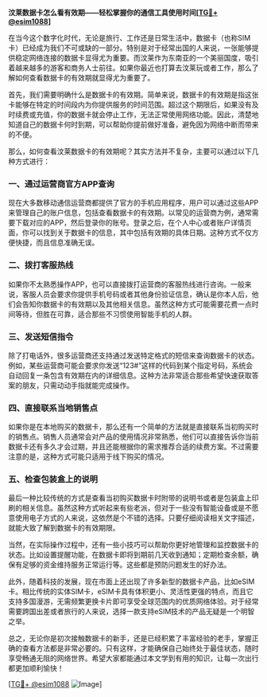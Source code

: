 **汶莱数据卡怎么看有效期——轻松掌握你的通信工具使用时间[[TG💪+ @esim1088](https://t.me/s/esim1088)]**

在当今这个数字化时代，无论是旅行、工作还是日常生活中，数据卡（也称SIM卡）已经成为我们不可或缺的一部分。特别是对于经常出国的人来说，一张能够提供稳定网络连接的数据卡显得尤为重要。而汶莱作为东南亚的一个美丽国度，吸引着越来越多的游客和商务人士前往。如果你最近也打算去汶莱玩或者工作，那么了解如何查看数据卡的有效期就显得尤为重要了。

首先，我们需要明确什么是数据卡的有效期。简单来说，数据卡的有效期是指这张卡能够在特定的时间段内为你提供服务的时间范围。超过这个期限后，如果没有及时续费或充值，你的数据卡就会停止工作，无法正常使用网络功能。因此，清楚地知道自己的数据卡何时到期，可以帮助你提前做好准备，避免因为网络中断而带来的不便。

那么，如何查看汶莱数据卡的有效期呢？其实方法并不复杂，主要可以通过以下几种方式进行：

### 一、通过运营商官方APP查询

现在大多数移动通信运营商都提供了官方的手机应用程序，用户可以通过这些APP来管理自己的账户信息，包括查看数据卡的有效期。以常见的运营商为例，通常需要下载对应的APP，然后登录你的账号。登录之后，在个人中心或者账户详情页面，你可以找到关于数据卡的信息，其中包括有效期的具体日期。这种方式不仅方便快捷，而且信息准确无误。

### 二、拨打客服热线

如果你不太熟悉操作APP，也可以直接拨打运营商的客服热线进行咨询。一般来说，客服人员会要求你提供手机号码或者其他身份验证信息，确认是你本人后，他们会告知你数据卡的有效期以及其他相关信息。虽然这种方式可能需要花费一点时间等待，但胜在可靠，适合那些不习惯使用智能手机的人群。

### 三、发送短信指令

除了打电话外，很多运营商还支持通过发送特定格式的短信来查询数据卡的状态。例如，某些运营商可能会要求你发送“123#”这样的代码到某个指定号码，系统会自动回复一条包含有效期在内的详细信息。这种方法非常适合那些希望快速获取答案的朋友，只需动动手指就能完成操作。

### 四、直接联系当地销售点

如果你是在本地购买的数据卡，那么还有一个简单的方法就是直接联系当初购买时的销售点。销售人员通常会对产品的使用情况非常熟悉，他们可以直接告诉你当前数据卡还有多久才会过期，并且还能根据你的需求推荐合适的续费方案。不过需要注意的是，这种方式可能只适用于线下购买的情况。

### 五、检查包装盒上的说明

最后一种比较传统的方式是查看当初购买数据卡时附带的说明书或者是包装盒上印刷的相关信息。虽然这种方式听起来有些老派，但对于一些没有智能设备或是不愿意使用电子方式的人来说，这依然是个不错的选择。只要仔细阅读相关文字描述，就能大致了解到数据卡的有效期限。

当然，在实际操作过程中，还有一些小技巧可以帮助你更好地管理和监控数据卡的状态。比如设置提醒功能，在数据卡即将到期前几天收到通知；定期检查余额，确保有足够的资金维持服务正常运行等。这些都是预防问题发生的好办法。

此外，随着科技的发展，现在市面上还出现了许多新型的数据卡产品，比如eSIM卡。相比传统的实体SIM卡，eSIM卡具有体积更小、灵活性更强的特点，而且它支持多国漫游，无需频繁更换卡片即可享受全球范围内的优质网络体验。对于经常需要跨国出差或者旅行的人来说，选择一款支持eSIM技术的产品无疑是一个明智之举。

总之，无论你是初次接触数据卡的新手，还是已经积累了丰富经验的老手，掌握正确的查看方法都是非常必要的。只有这样，才能确保自己始终处于最佳状态，随时享受畅通无阻的网络世界。希望大家都能通过本文学到有用的知识，让每一次出行都更加顺利愉快！

[[TG💪+ @esim1088](https://t.me/s/esim1088) ![Image](https://i.postimg.cc/4NQfJmqS/Snipaste-2025-05-13-00-14-12.png)]